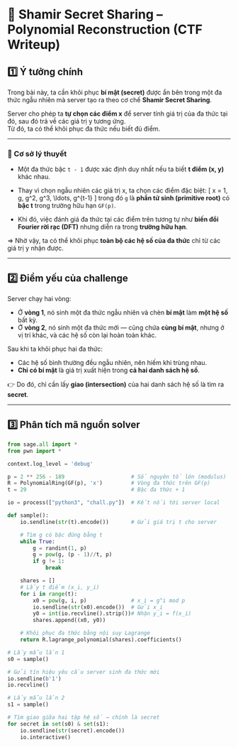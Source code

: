 # 🧩 Shamir Secret Sharing – Polynomial Reconstruction (CTF Writeup)

## 1️⃣ Ý tưởng chính

Trong bài này, ta cần khôi phục **bí mật (secret)** được ẩn bên trong một đa thức ngẫu nhiên mà server tạo ra theo cơ chế **Shamir Secret Sharing**.

Server cho phép ta **tự chọn các điểm x** để server tính giá trị của đa thức tại đó, sau đó trả về các giá trị y tương ứng.  
Từ đó, ta có thể khôi phục đa thức nếu biết đủ điểm.

---

### 🔹 Cơ sở lý thuyết

- Một đa thức bậc `t - 1` được xác định duy nhất nếu ta biết **t điểm (x, y)** khác nhau.  
- Thay vì chọn ngẫu nhiên các giá trị x, ta chọn các điểm đặc biệt:
  \[
  x = 1, g, g^2, g^3, \ldots, g^{t-1}
  \]
  trong đó `g` là **phần tử sinh (primitive root)** có **bậc t** trong trường hữu hạn `GF(p)`.

- Khi đó, việc đánh giá đa thức tại các điểm trên tương tự như **biến đổi Fourier rời rạc (DFT)** nhưng diễn ra trong **trường hữu hạn**.

=> Nhờ vậy, ta có thể khôi phục **toàn bộ các hệ số của đa thức** chỉ từ các giá trị y nhận được.

---

## 2️⃣ Điểm yếu của challenge

Server chạy hai vòng:

- Ở **vòng 1**, nó sinh một đa thức ngẫu nhiên và chèn **bí mật** làm **một hệ số** bất kỳ.  
- Ở **vòng 2**, nó sinh một đa thức mới — cũng chứa **cùng bí mật**, nhưng ở vị trí khác, và các hệ số còn lại hoàn toàn khác.

Sau khi ta khôi phục hai đa thức:

- Các hệ số bình thường đều ngẫu nhiên, nên hiếm khi trùng nhau.
- **Chỉ có bí mật** là giá trị xuất hiện trong **cả hai danh sách hệ số**.

👉 Do đó, chỉ cần lấy **giao (intersection)** của hai danh sách hệ số là tìm ra **secret**.

---

## 3️⃣ Phân tích mã nguồn solver

```python
from sage.all import *
from pwn import *

context.log_level = 'debug'

p = 2 ** 256 - 189                     # Số nguyên tố lớn (modulus)
R = PolynomialRing(GF(p), 'x')         # Vòng đa thức trên GF(p)
t = 29                                 # Bậc đa thức + 1

io = process(["python3", "chall.py"])  # Kết nối tới server local

def sample():
    io.sendline(str(t).encode())       # Gửi giá trị t cho server

    # Tìm g có bậc đúng bằng t
    while True:
        g = randint(1, p)
        g = pow(g, (p - 1)//t, p)
        if g != 1:
            break

    shares = []
    # Lấy t điểm (x_i, y_i)
    for i in range(t):
        x0 = pow(g, i, p)              # x_i = g^i mod p
        io.sendline(str(x0).encode())  # Gửi x_i
        y0 = int(io.recvline().strip())# Nhận y_i = f(x_i)
        shares.append((x0, y0))

    # Khôi phục đa thức bằng nội suy Lagrange
    return R.lagrange_polynomial(shares).coefficients()

# Lấy mẫu lần 1
s0 = sample()

# Gửi tín hiệu yêu cầu server sinh đa thức mới
io.sendline(b'1')
io.recvline()

# Lấy mẫu lần 2
s1 = sample()

# Tìm giao giữa hai tập hệ số → chính là secret
for secret in set(s0) & set(s1):
    io.sendline(str(secret).encode())
    io.interactive()
